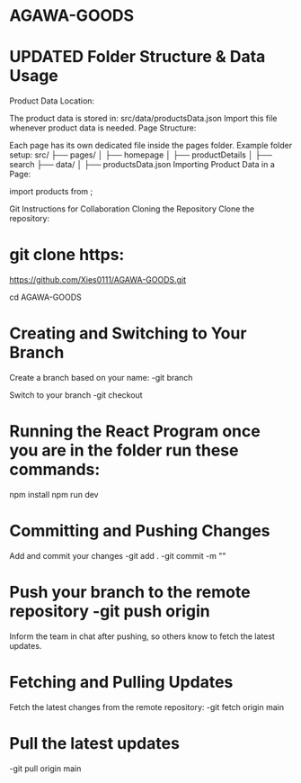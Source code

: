 # AGAWA-GOODS

# UPDATED Folder Structure & Data Usage
Product Data Location:

The product data is stored in:
src/data/productsData.json
Import this file whenever product data is needed.
Page Structure:

Each page has its own dedicated file inside the pages folder.
Example folder setup:
src/
├── pages/
│   ├── homepage
│   ├── productDetails
│   ├── search
├── data/
│   ├── productsData.json
Importing Product Data in a Page:

import products from <file location>;

Git Instructions for Collaboration
Cloning the Repository
Clone the repository:

# git clone https: 

https://github.com/Xies0111/AGAWA-GOODS.git

cd AGAWA-GOODS

# Creating and Switching to Your Branch

Create a branch based on your name:
-git branch

Switch to your branch -git checkout

# Running the React Program once you are in the folder run these commands:

npm install
npm run dev

# Committing and Pushing Changes
Add and commit your changes 
-git add . 
-git commit -m ""

# Push your branch to the remote repository -git push origin

Inform the team in chat after pushing, so others know to fetch the latest updates.

# Fetching and Pulling Updates
Fetch the latest changes from the remote repository: 
-git fetch origin main

# Pull the latest updates 
-git pull origin main
